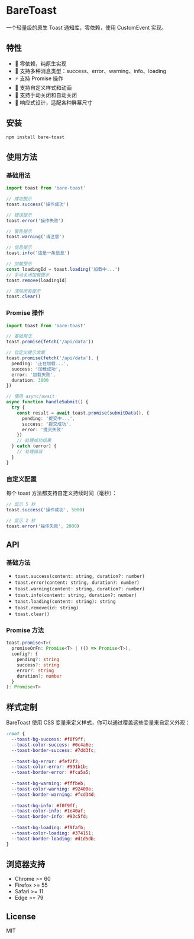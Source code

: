 # BareToast

一个轻量级的原生 Toast 通知库，零依赖，使用 CustomEvent 实现。

## 特性

- 🚀 零依赖，纯原生实现
- 🎨 支持多种消息类型：success、error、warning、info、loading
- ⚡️ 支持 Promise 操作
- 🎯 支持自定义样式和动画
- 🔄 支持手动关闭和自动关闭
- 📱 响应式设计，适配各种屏幕尺寸

## 安装

```bash
npm install bare-toast
```

## 使用方法

### 基础用法

```typescript
import toast from 'bare-toast'

// 成功提示
toast.success('操作成功')

// 错误提示
toast.error('操作失败')

// 警告提示
toast.warning('请注意')

// 信息提示
toast.info('这是一条信息')

// 加载提示
const loadingId = toast.loading('加载中...')
// 手动关闭加载提示
toast.remove(loadingId)

// 清除所有提示
toast.clear()
```

### Promise 操作

```typescript
import toast from 'bare-toast'

// 基础用法
toast.promise(fetch('/api/data'))

// 自定义提示文案
toast.promise(fetch('/api/data'), {
  pending: '正在加载...',
  success: '加载成功',
  error: '加载失败',
  duration: 3000
})

// 使用 async/await
async function handleSubmit() {
  try {
    const result = await toast.promise(submitData(), {
      pending: '提交中...',
      success: '提交成功',
      error: '提交失败'
    })
    // 处理成功结果
  } catch (error) {
    // 处理错误
  }
}
```

### 自定义配置

每个 toast 方法都支持自定义持续时间（毫秒）：

```typescript
// 显示 5 秒
toast.success('操作成功', 5000)

// 显示 2 秒
toast.error('操作失败', 2000)
```

## API

### 基础方法

- `toast.success(content: string, duration?: number)`
- `toast.error(content: string, duration?: number)`
- `toast.warning(content: string, duration?: number)`
- `toast.info(content: string, duration?: number)`
- `toast.loading(content: string): string`
- `toast.remove(id: string)`
- `toast.clear()`

### Promise 方法

```typescript
toast.promise<T>(
  promiseOrFn: Promise<T> | (() => Promise<T>),
  config?: {
    pending?: string
    success?: string
    error?: string
    duration?: number
  }
): Promise<T>
```

## 样式定制

BareToast 使用 CSS 变量来定义样式，你可以通过覆盖这些变量来自定义外观：

```css
:root {
  --toast-bg-success: #f0f9ff;
  --toast-color-success: #0c4a6e;
  --toast-border-success: #7dd3fc;
  
  --toast-bg-error: #fef2f2;
  --toast-color-error: #991b1b;
  --toast-border-error: #fca5a5;
  
  --toast-bg-warning: #fffbeb;
  --toast-color-warning: #92400e;
  --toast-border-warning: #fcd34d;
  
  --toast-bg-info: #f0f9ff;
  --toast-color-info: #1e40af;
  --toast-border-info: #93c5fd;
  
  --toast-bg-loading: #f9fafb;
  --toast-color-loading: #374151;
  --toast-border-loading: #d1d5db;
}
```

## 浏览器支持

- Chrome >= 60
- Firefox >= 55
- Safari >= 11
- Edge >= 79

## License

MIT 